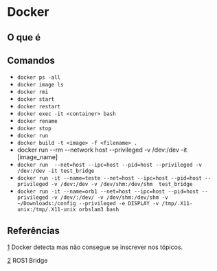 # Docker

## O que é

## Comandos

- ``` docker ps -all ```
- ``` docker image ls ```
- ``` docker rmi ```
- ``` docker start ```
- ``` docker restart ```
- ``` docker exec -it <container> bash ```
- ``` docker rename ```
- ``` docker stop ```
- ``` docker run ```
- ``` docker build -t <image> -f <filename> . ```
- docker run --rm --network host --privileged -v /dev:/dev -it [image_name]
- ```docker run  --net=host --ipc=host --pid=host --privileged -v /dev:/dev -it test_bridge```
- ```docker run -it --name=teste --net=host --ipc=host --pid=host --privileged -v /dev:/dev -v /dev/shm:/dev/shm  test_bridge```
- ```docker run -it --name=orb1 --net=host --ipc=host --pid=host --privileged -v /dev/:/dev/ -v /dev/shm:/dev/shm -v ~/Downloads:/config --privileged -e DISPLAY -v /tmp/.X11-unix:/tmp/.X11-unix orbslam3 bash```

## Referências

[1](https://github.com/eProsima/Fast-DDS/issues/2956) Docker detecta mas não consegue se inscrever nos tópicos.

[2](https://github.com/osrf/docker_images/blob/c2794739685fab1bfebeedad812a10b5676e62cb/ros/foxy/ubuntu/focal/ros1-bridge/Dockerfile) ROS1 Bridge